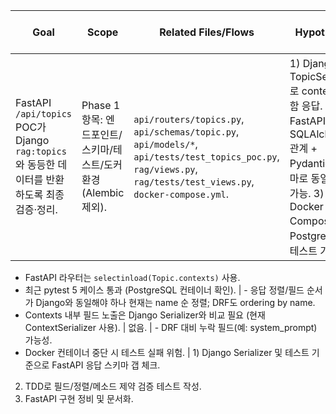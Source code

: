 Goal | Scope | Related Files/Flows | Hypotheses | Evidence | Assumptions/Open Qs | Sub-agent Findings | Risks | Next
--- | --- | --- | --- | --- | --- | --- | --- | ---
FastAPI `/api/topics` POC가 Django `rag:topics`와 동등한 데이터를 반환하도록 최종 검증·정리. | Phase 1 항목: 엔드포인트/스키마/테스트/도커 환경 (Alembic 제외). | `api/routers/topics.py`, `api/schemas/topic.py`, `api/models/*`, `api/tests/test_topics_poc.py`, `rag/views.py`, `rag/tests/test_views.py`, `docker-compose.yml`. | 1) Django는 TopicSerializer로 contexts 포함 응답. 2) FastAPI는 SQLAlchemy 관계 + Pydantic 스키마로 동일 구조 가능. 3) Docker Compose 기반 PostgreSQL로 테스트 가능. | - `rag/views.TopicSerializer`가 contexts 중첩 포함.
- FastAPI 라우터는 `selectinload(Topic.contexts)` 사용.
- 최근 pytest 5 케이스 통과 (PostgreSQL 컨테이너 확인). | - 응답 정렬/필드 순서가 Django와 동일해야 하나 현재는 name 순 정렬; DRF도 ordering by name.
- Contexts 내부 필드 노출은 Django Serializer와 비교 필요 (현재 ContextSerializer 사용). | 없음. | - DRF 대비 누락 필드(예: system_prompt) 가능성.
- Docker 컨테이너 중단 시 테스트 실패 위험. | 1) Django Serializer 및 테스트 기준으로 FastAPI 응답 스키마 갭 체크.
2) TDD로 필드/정렬/메소드 제약 검증 테스트 작성.
3) FastAPI 구현 정비 및 문서화.
